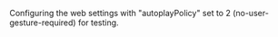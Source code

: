 Configuring the web settings with "autoplayPolicy" set to 2 (no-user-gesture-required) for testing.
